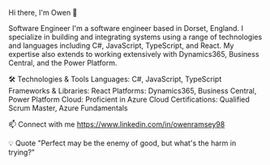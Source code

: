 Hi there, I'm Owen 👋

Software Engineer
I'm a software engineer based in Dorset, England. I specialize in building and integrating systems using a range of technologies and languages including C#, JavaScript, TypeScript, and React. My expertise also extends to working extensively with Dynamics365, Business Central, and the Power Platform.

🛠️ Technologies & Tools
Languages: C#, JavaScript, TypeScript
Frameworks & Libraries: React
Platforms: Dynamics365, Business Central, Power Platform
Cloud: Proficient in Azure Cloud
Certifications: Qualified Scrum Master, Azure Fundamentals

📫 Connect with me
https://www.linkedin.com/in/owenramsey98

💡 Quote
"Perfect may be the enemy of good, but what's the harm in trying?"
